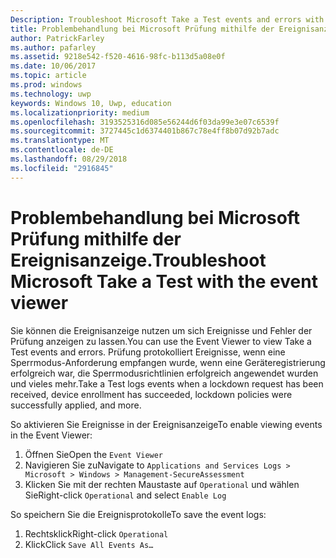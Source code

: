 ```yaml
---
Description: Troubleshoot Microsoft Take a Test events and errors with the event viewer.
title: Problembehandlung bei Microsoft Prüfung mithilfe der Ereignisanzeige.
author: PatrickFarley
ms.author: pafarley
ms.assetid: 9218e542-f520-4616-98fc-b113d5a08e0f
ms.date: 10/06/2017
ms.topic: article
ms.prod: windows
ms.technology: uwp
keywords: Windows 10, Uwp, education
ms.localizationpriority: medium
ms.openlocfilehash: 3193525316d085e56244d6f03da99e3e07c6539f
ms.sourcegitcommit: 3727445c1d6374401b867c78e4ff8b07d92b7adc
ms.translationtype: MT
ms.contentlocale: de-DE
ms.lasthandoff: 08/29/2018
ms.locfileid: "2916845"
---
```

# <a name="troubleshoot-microsoft-take-a-test-with-the-event-viewer"></a><span data-ttu-id="fb6c6-103">Problembehandlung bei Microsoft Prüfung mithilfe der Ereignisanzeige.</span><span class="sxs-lookup"><span data-stu-id="fb6c6-103">Troubleshoot Microsoft Take a Test with the event viewer</span></span>

<span data-ttu-id="fb6c6-104">Sie können die Ereignisanzeige nutzen um sich Ereignisse und Fehler der Prüfung anzeigen zu lassen.</span><span class="sxs-lookup"><span data-stu-id="fb6c6-104">You can use the Event Viewer to view Take a Test events and errors.</span></span> <span data-ttu-id="fb6c6-105">Prüfung protokolliert Ereignisse, wenn eine Sperrmodus-Anforderung empfangen wurde, wenn eine Geräteregistrierung erfolgreich war, die Sperrmodusrichtlinien erfolgreich angewendet wurden und vieles mehr.</span><span class="sxs-lookup"><span data-stu-id="fb6c6-105">Take a Test logs events when a lockdown request has been received, device enrollment has succeeded, lockdown policies were successfully applied, and more.</span></span>

<span data-ttu-id="fb6c6-106">So aktivieren Sie Ereignisse in der Ereignisanzeige</span><span class="sxs-lookup"><span data-stu-id="fb6c6-106">To enable viewing events in the Event Viewer:</span></span>
1. <span data-ttu-id="fb6c6-107">Öffnen Sie</span><span class="sxs-lookup"><span data-stu-id="fb6c6-107">Open the</span></span> `Event Viewer`
2. <span data-ttu-id="fb6c6-108">Navigieren Sie zu</span><span class="sxs-lookup"><span data-stu-id="fb6c6-108">Navigate to</span></span> `Applications and Services Logs > Microsoft > Windows > Management-SecureAssessment`
3. <span data-ttu-id="fb6c6-109">Klicken Sie mit der rechten Maustaste auf `Operational` und wählen Sie</span><span class="sxs-lookup"><span data-stu-id="fb6c6-109">Right-click `Operational` and select</span></span> `Enable Log`

<span data-ttu-id="fb6c6-110">So speichern Sie die Ereignisprotokolle</span><span class="sxs-lookup"><span data-stu-id="fb6c6-110">To save the event logs:</span></span>
1. <span data-ttu-id="fb6c6-111">Rechtsklick</span><span class="sxs-lookup"><span data-stu-id="fb6c6-111">Right-click</span></span> `Operational`
2. <span data-ttu-id="fb6c6-112">Klick</span><span class="sxs-lookup"><span data-stu-id="fb6c6-112">Click</span></span> `Save All Events As…`
